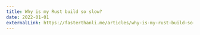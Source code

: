 ```yaml
---
title: Why is my Rust build so slow?
date: 2022-01-01
externalLink: https://fasterthanli.me/articles/why-is-my-rust-build-so-slow
---
```

